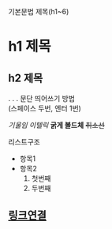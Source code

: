 기본문법
제목(h1~6)
# h1 제목
## h2 제목
.
.
.
문단 띄어쓰기 방법  
(스페이스 두번, 엔터 1번)

*기울임 이텔릭*
**굵게 볼드체**
~~취소선~~

리스트구조
 - 항목1
 - 항목2
   1. 첫번째
   2. 두번째
  
[링크연결](http://naver.com)
---

<p align="center>가운데 정렬</p>
<img src="https://health.chosun.com/site/data/img_dir/2023/06/20/2023062002262_0.jpg" width="120" heigth="auto">
